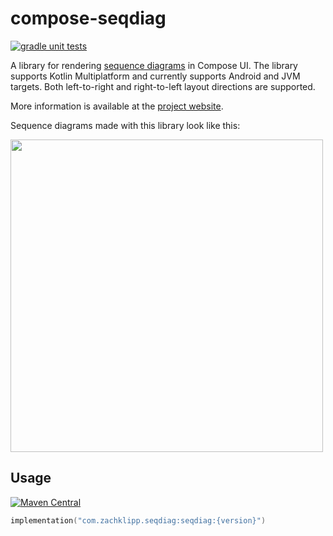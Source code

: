 # compose-seqdiag

[![gradle unit tests](https://github.com/zach-klippenstein/compose-seqdiag/actions/workflows/ci.yml/badge.svg?branch=main)](https://github.com/zach-klippenstein/compose-seqdiag/actions/workflows/ci.yml)

A library for rendering [sequence diagrams](https://en.wikipedia.org/wiki/Sequence_diagram) in
Compose UI. The library supports Kotlin Multiplatform and currently supports Android and JVM
targets. Both left-to-right and right-to-left layout directions are supported.

More information is available at the [project website](http://www.zachklipp.com/compose-seqdiag/index.html).

Sequence diagrams made with this library look like this:

<img src=".assets/sample-diagram.png" width="500">

## Usage

[![Maven Central](https://img.shields.io/maven-central/v/com.zachklipp.seqdiag/seqdiag.svg?label=Maven%20Central)](https://search.maven.org/search?q=g:%22com.zachklipp.seqdiag%22)

```kotlin
implementation("com.zachklipp.seqdiag:seqdiag:{version}")
```